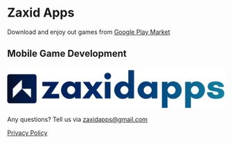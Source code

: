 # Zaxid Apps
Download and enjoy out games from [Google Play Market](https://play.google.com/store/apps/dev?id=6916256973280609239&pcampaignid=pcampaignidMKT-Other-global-all-co-prtnr-py-PartBadge-Mar2515-1)

## Mobile Game Development

![Zaxid Apps Logo](logo4x.png)

Any questions? Tell us via zaxidapps@gmail.com

[Privacy Policy](https://github.com/zaxidapps/zaxidapps/blob/main/privacy%20policy)
